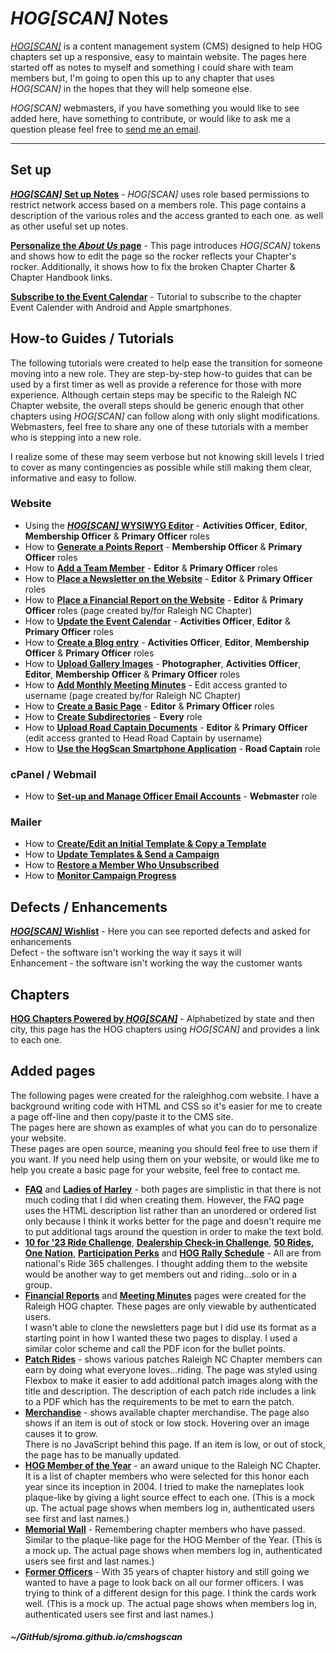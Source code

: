 
# _HOG\[SCAN\]_ Notes

<a href="https://www.hogscan.com" target="_blank">_HOG\[SCAN\]_</a> is a content management system (CMS) designed to help HOG chapters set up a responsive, easy to maintain website. The pages here started off as notes to myself and something I could share with team members but, I'm going to open this up to any chapter that uses _HOG\[SCAN\]_ in the hopes that they will help someone else.  

_HOG\[SCAN\]_ webmasters, if you have something you would like to see added here, have something to contribute, or would like to ask me a question please feel free to [send me an email](mailto:webmaster@raleighhog.com).  

---    
## Set up  
<a href="https://sjroma.github.io/cmshogscan/cmswebsite/" target="_blank">**_HOG\[SCAN\]_ Set up Notes**</a> - _HOG\[SCAN\]_ uses role based permissions to restrict network access based on a members role. This page contains a description of the various roles and the access granted to each one. as well as other useful set up notes.  

<a href="https://sjroma.github.io/cmshogscan/cmswebsite/personalize.html" target="_blank">**Personalize the _About Us_ page**</a> - This page introduces _HOG\[SCAN\]_ tokens and shows how to edit the page so the rocker reflects your Chapter's rocker. Additionally, it shows how to fix the broken Chapter Charter &amp; Chapter Handbook links.

<a href="https://sjroma.github.io/cmshogscan/cmswebsite/phonesubscribe.html" target="_blank">**Subscribe to the Event Calendar**</a> - Tutorial to subscribe to the chapter Event Calender with Android and Apple smartphones. 

## How-to Guides / Tutorials  
The following tutorials were created to help ease the transition for someone moving into a new role. They are step-by-step how-to guides that can be used by a first timer as well as provide a reference for those with more experience. Although certain steps may be specific to the Raleigh NC Chapter website, the overall steps should be generic enough that other chapters using _HOG\[SCAN\]_ can follow along with only slight modifications.  
Webmasters, feel free to share any one of these tutorials with a member who is stepping into a new role.     

I realize some of these may seem verbose but not knowing skill levels I tried to cover as many contingencies as possible while still making them clear, informative and easy to follow.  
### Website 
* Using the <a href="https://sjroma.github.io/cmshogscan/updateralhog/procedures/stepsWysiwygEditor.html" target="_blank">**_HOG\[SCAN\]_ WYSIWYG Editor**</a> - **Activities Officer**, **Editor**, **Membership Officer** & **Primary Officer** roles
* How to <a href="https://sjroma.github.io/cmshogscan/updateralhog/procedures/stepsParticipateReportIndiv.html" target="_blank">**Generate a Points Report**</a> - **Membership Officer** & **Primary Officer** roles  
* How to <a href="https://sjroma.github.io/cmshogscan/updateralhog/procedures/stepsAddTeamMember.html" target="_blank">**Add a Team Member**</a> - **Editor** & **Primary Officer** roles   
* How to <a href="https://sjroma.github.io/cmshogscan/updateralhog/procedures/stepsNewslettersUpdate.html" target="_blank">**Place a Newsletter on the Website**</a> - **Editor** & **Primary Officer** roles    
* How to <a href="https://sjroma.github.io/cmshogscan/updateralhog/procedures/stepsFinancialReport.html" target="_blank">**Place a Financial Report on the Website**</a> - **Editor** & **Primary Officer** roles (page created by/for Raleigh NC Chapter)  
* How to <a href="https://sjroma.github.io/cmshogscan/updateralhog/procedures/stepsEventCalUpdate.html" target="_blank">**Update the Event Calendar**</a> - **Activities Officer**, **Editor** & **Primary Officer** roles    
* How to <a href="https://sjroma.github.io/cmshogscan/updateralhog/procedures/stepsBlogCreate.html" target="_blank">**Create a Blog entry**</a> - **Activities Officer**, **Editor**, **Membership Officer** & **Primary Officer** roles    
* How to <a href="https://sjroma.github.io/cmshogscan/updateralhog/procedures/stepsGalleriesAdd.html" target="_blank">**Upload Gallery Images**</a> - **Photographer**, **Activities Officer**, **Editor**, **Membership Officer** & **Primary Officer** roles  
* How to <a href="https://sjroma.github.io/cmshogscan/updateralhog/procedures/stepsMtgMinutesUpload.html" target="_blank">**Add Monthly Meeting Minutes**</a> - Edit access granted to username (page created by/for Raleigh NC Chapter)  
* How to <a href="https://sjroma.github.io/cmshogscan/updateralhog/procedures/stepsBasicPageCreate.html" target="_blank">**Create a Basic Page**</a> - **Editor** & **Primary Officer** roles  
* How to <a href="https://sjroma.github.io/cmshogscan/updateralhog/procedures/stepsCreateDirectory.html" target="_blank">**Create Subdirectories**</a> - **Every** role  
* How to <a href="https://sjroma.github.io/cmshogscan/updateralhog/procedures/stepsRoadCaptUploads.html" target="_blank">**Upload Road Captain Documents**</a> - **Editor** & **Primary Officer** (edit access granted to Head Road Captain by username) 
* How to <a href="https://sjroma.github.io/cmshogscan/hogscanapp/index.html" target="_blank">**Use the HogScan Smartphone Application**</a> - **Road Captain** role  

### cPanel / Webmail  
* How to <a href="https://sjroma.github.io/cmshogscan/updateralhog/procedures/stepsEmailAccts.html" target="_blank">**Set-up and Manage Officer Email Accounts**</a> - **Webmaster** role  

### Mailer  
* How to <a href="https://sjroma.github.io/cmshogscan/updateralhog/procedures/stepsMailerCreateTemplate.html" target="_blank">**Create/Edit an Initial Template &amp; Copy a Template**</a>  
* How to <a href="https://sjroma.github.io/cmshogscan/updateralhog/procedures/stepsHogscanMailer.html" target="_blank">**Update Templates &amp; Send a Campaign**</a>  
* How to <a href="https://sjroma.github.io/cmshogscan/updateralhog/procedures/stepsMailerRestoreUnsub.html" target="_blank">**Restore a Member Who Unsubscribed**</a>  
* How to <a href="https://sjroma.github.io/cmshogscan/updateralhog/procedures/comingSoon.html" target="_blank">**Monitor Campaign Progress**</a>  

## Defects / Enhancements  
<a href="https://sjroma.github.io/cmshogscan/cmswishlist" target="_blank">**_HOG\[SCAN\]_ Wishlist**</a> - Here you can see reported defects and asked for enhancements  
Defect - the software isn't working the way it says it will  
Enhancement - the software isn't working the way the customer wants  

## Chapters  
<a href="https://sjroma.github.io/cmshogscan/chapters/" target="_blank">**HOG Chapters Powered by _HOG\[SCAN\]_**</a> - Alphabetized by state and then city, this page has the HOG chapters using _HOG\[SCAN\]_ and provides a link to each one.  

## Added pages
The following pages were created for the raleighhog.com website. I have a background writing code with HTML and CSS so it's easier for me to create a page off-line and then copy/paste it to the CMS site.  
The pages here are shown as examples of what you can do to personalize your website.  
These pages are open source, meaning you should feel free to use them if you want. If you need help using them on your website, or would like me to help you create a basic page for your website, feel free to contact me.  
* <a href="https://www.raleighhog.com/frequently-asked-questions" target="_blank">**FAQ**</a> and <a href="https://www.raleighhog.com/ladies-harley" target="_blank">**Ladies of Harley**</a> - both pages are simplistic in that there is not much coding that I did when creating them. However, the FAQ page uses the HTML description list rather than an unordered or ordered list only because I think it works better for the page and doesn't require me to put additional tags around the question in order to make the text bold.  
* <a href="https://www.raleighhog.com/10-23-ride-challenge-destinations" target="_blank">**10 for '23 Ride Challenge**</a>, <a href="https://www.raleighhog.com/dealership-check-challenge" target="_blank">**Dealership Check-in Challenge**</a>, <a href="https://www.raleighhog.com/50-rides-one-nation" target="_blank">**50 Rides, One Nation**</a>, <a href="https://www.raleighhog.com/ride-365-participation-perks" target="_blank">**Participation Perks**</a> and <a href="https://www.raleighhog.com/2023-hog-rally-schedule" target="_blank">**HOG Rally Schedule**</a> - All are from national's Ride 365 challenges. I thought adding them to the website would be another way to get members out and riding...solo or in a group.  
* <a href="https://www.raleighhog.com/financial-reports" target="_blank">**Financial Reports**</a> and <a href="https://www.raleighhog.com/meeting-minutes" target="_blank">**Meeting Minutes**</a> pages were created for the Raleigh HOG chapter. These pages are only viewable by authenticated users.  
I wasn't able to clone the newsletters page but I did use its format as a starting point in how I wanted these two pages to display. I used a similar color scheme and call the PDF icon for the bullet points.  
* <a href="https://www.raleighhog.com/chapter-patch-rides" target="_blank">**Patch Rides**</a> - shows various patches Raleigh NC Chapter members can earn by doing what everyone loves...riding. The page was styled using Flexbox to make it easier to add additional patch images along with the title and description. The description of each patch ride includes a link to a PDF which has the requirements to be met to earn the patch.  
* <a href="https://sjroma.github.io/cmshogscan/pagesralhog/merchandise" target="_blank">**Merchandise**</a> - shows available chapter merchandise. The page also shows if an item is out of stock or low stock. Hovering over an image causes it to grow.  
  There is no JavaScript behind this page. If an item is low, or out of stock, the page has to be manually updated.  
* <a href="https://sjroma.github.io/cmshogscan/pagesralhog/hmoy" target="_blank">**HOG Member of the Year**</a> - an award unique to the Raleigh NC Chapter. It is a list of chapter members who were selected for this honor each year since its inception in 2004. I tried to make the nameplates look plaque-like by giving a light source effect to each one. (This is a mock up. The actual page shows when members log in, authenticated users see first and last names.)  
* <a href="https://sjroma.github.io/cmshogscan/pagesralhog/memorial" target="_blank">**Memorial Wall**</a> - Remembering chapter members who have passed. Similar to the plaque-like page for the HOG Member of the Year. (This is a mock up. The actual page shows when members log in, authenticated users see first and last names.)  
* <a href="https://sjroma.github.io/cmshogscan/pagesralhog/pastofficers" target="_blank">**Former Officers**</a> - With 35 years of chapter history and still going we wanted to have a page to look back on all our former officers. I was trying to think of a different design for this page. I think the cards work well. (This is a mock up. The actual page shows when members log in, authenticated users see first and last names.)  

##### ~/GitHub/sjroma.github.io/cmshogscan  